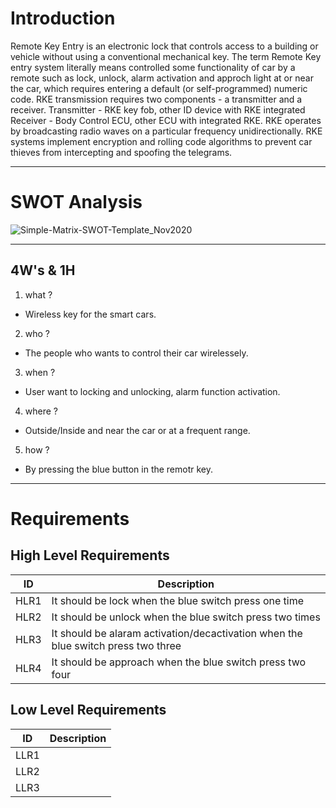 
# Introduction
Remote Key Entry is an electronic lock that controls access to a building or vehicle without using a conventional mechanical key. The term Remote Key entry system literally means controlled some functionality of car by a remote such as lock, unlock, alarm activation and approch light at or near the car, which requires entering a default (or self-programmed) numeric code. RKE transmission requires two components - a transmitter and a receiver. Transmitter - RKE key fob, other ID device with RKE integrated Receiver - Body Control ECU, other ECU with integrated RKE. RKE operates by broadcasting radio waves on a particular frequency unidirectionally. RKE systems implement encryption and rolling code algorithms to prevent car thieves from intercepting and spoofing the telegrams. 

------------------------
#
#
# SWOT Analysis
![Simple-Matrix-SWOT-Template_Nov2020](https://user-images.githubusercontent.com/98829237/157732602-74318b52-e360-4451-a536-ddfc67f7e57e.jpg)

-----------------------

##  4W's & 1H
1) what ?
  * Wireless key for the smart cars.
2) who ?
  * The people who wants to control their car wirelessely.
3) when ?
  *  User want to locking and unlocking, alarm function activation.
4) where ?
  * Outside/Inside and near the car or at a frequent range.
5) how ?
  * By pressing the blue button in the remotr key.
----------------------

# Requirements

##  High Level Requirements
 
|ID| Description|
|----|----|
|HLR1|It should be lock when the blue switch press one time|
|HLR2|It should be unlock when the blue switch press two times|
|HLR3|It should be alaram activation/decactivation when the blue switch press two three|
|HLR4|It should be approach when the blue switch press two four|
## Low Level Requirements

|ID| Description|
|----|----|
|LLR1||
|LLR2||
|LLR3||
